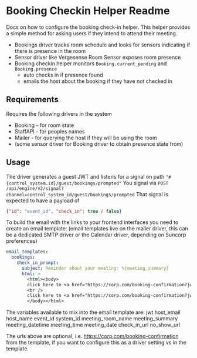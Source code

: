 # Booking Checkin Helper Readme

Docs on how to configure the booking check-in helper.
This helper provides a simple method for asking users if they intend to attend their meeting.

* Bookings driver tracks room schedule and looks for sensors indicating if there is presence in the room
* Sensor driver like Vergesense Room Sensor exposes room presence
* Booking checkin helper monitors `Booking.current_pending` and `Booking.presence`
  * auto checks in if presence found
  * emails the host about the booking if they have not checked in


## Requirements

Requires the following drivers in the system

* Booking - for room state
* StaffAPI - for peoples names
* Mailer - for querying the host if they will be using the room
* (some sensor driver for Booking driver to obtain presence state from)


## Usage

The driver generates a guest JWT and listens for a signal on path `"#{control_system.id}/guest/bookings/prompted"`
You signal via `POST /api/engine/v2/signal?channel=control_system_id/guest/bookings/prompted`
That signal is expected to have a payload of
```json
{"id": "event_id", "check_in": true / false}
```

To build the email with the links to your frontend interfaces you need to create an email template:
(email templates live on the mailer driver, this can be a dedicated SMTP driver or the Calendar driver, depending on Suncorp preferences)

```yaml
email_templates:
  bookings:
    check_in_prompt:
      subject: Reminder about your meeting: %{meeting_summary}
      html: >
        <html><body>
        click here to <a href="https://corp.com/booking-confirmation?jwt=%{jwt}&system_id=%{system_id}&event_id=%{event_id}&check_in=false">release your booking</a>
        <br />
        click here to <a href="https://corp.com/booking-confirmation?jwt=%{jwt}&system_id=%{system_id}&event_id=%{event_id}&check_in=true">check-in your booking</a>
        </body></html>
```

The variables available to mix into the email template are:
      jwt
      host_email
      host_name
      event_id
      system_id
      meeting_room_name
      meeting_summary
      meeting_datetime
      meeting_time
      meeting_date
      check_in_url
      no_show_url

The urls above are optional, i.e. https://corp.com/booking-confirmation from the template, if you want to configure this as a driver setting vs in the template.

